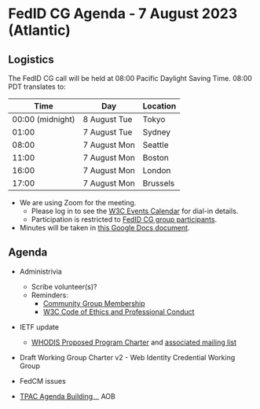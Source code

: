 # FedID CG Agenda - 7 August 2023 (Atlantic)

## Logistics

The FedID CG call will be held at 08:00 Pacific Daylight Saving Time. 08:00 PDT translates to:

| Time         | Day    | Location      |
| ------------ | ------ | ------------- |
| 00:00 (midnight) | 8 August Tue | Tokyo         |
| 01:00 | 7 August Tue | Sydney        |
| 08:00 | 7 August Mon | Seattle       |
| 11:00 | 7 August Mon | Boston        |
| 16:00 | 7 August Mon | London        |
| 17:00 | 7 August Mon | Brussels      |


* We are using Zoom for the meeting.
    * Please log in to see the [W3C Events Calendar](https://www.w3.org/events/meetings/af7a9147-f688-4a92-b413-a2e4a2441161/20230807T080000) for dial-in details. 
    * Participation is restricted to [FedID CG group participants](https://www.w3.org/community/fed-id/participants).
* Minutes will be taken in [this Google Docs document](https://docs.google.com/document/d/1O7Rn8Aj4rsYWohdEP61lnGdgkai0xTZFQgm7XEA0RBM/edit#).


## Agenda

* Administrivia
  * Scribe volunteer(s)?
  * Reminders: 
     * [Community Group Membership](https://www.w3.org/community/fed-id/)
     * [W3C Code of Ethics and Professional Conduct](https://www.w3.org/Consortium/cepc/)

* IETF update
  * [WHODIS Proposed Program Charter](https://github.com/intarchboard/proposed-program-whodis) and [associated mailing list](https://www.ietf.org/mailman/listinfo/Identity-discuss) 
* Draft Working Group Charter v2 - Web Identity Credential Working Group
* FedCM issues
* [TPAC Agenda Building](https://docs.google.com/document/d/12PLJQHrTCwFDcLeBvOiH3RjYHuVCF1a9ljYyPUj-S3o/edit)__
AOB

